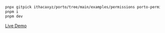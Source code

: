 ```sh
pnpx gitpick ithacaxyz/porto/tree/main/examples/permissions porto-permissions && cd porto-permissions
pnpm i
pnpm dev
```

[Live Demo](https://permissions-example.porto.workers.dev)
